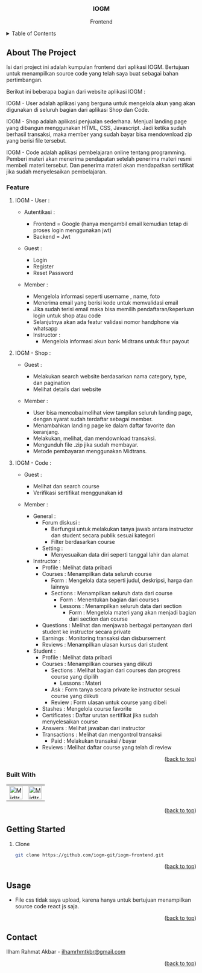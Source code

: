 <a name="readme-top"></a>

<!-- PROJECT LOGO -->
<br />
<div align="center">

  <h3 align="center">IOGM</h3>

  <p align="center">
    Frontend
  </p>
</div>

<!-- TABLE OF CONTENTS -->
<details>
  <summary>Table of Contents</summary>
  <ol>
    <li>
      <a href="#about-the-project">About The Project</a>
      <ul>
        <li><a href="#feature">Feature</a></li>
        <li><a href="#built-with">Built With</a></li>
      </ul>
    </li>
    <li>
      <a href="#getting-started">Getting Started</a>
    </li>
    <li><a href="#usage">Usage</a></li>
    <li><a href="#contact">Contact</a></li>
  </ol>
</details>

<!-- ABOUT THE PROJECT -->

## About The Project

Isi dari project ini adalah kumpulan frontend dari aplikasi IOGM. Bertujuan untuk menampilkan source code yang telah saya buat sebagai bahan pertimbangan. 
 
Berikut ini beberapa bagian dari website aplikasi IOGM : 

IOGM - User adalah aplikasi yang berguna untuk mengelola akun yang akan digunakan di seluruh bagian dari aplikasi Shop dan Code.

IOGM - Shop adalah aplikasi penjualan sederhana. Menjual landing page yang dibangun menggunakan HTML, CSS, Javascript. Jadi ketika sudah berhasil transaksi, maka member yang sudah bayar bisa mendownload zip yang berisi file tersebut.

IOGM - Code adalah aplikasi pembelajaran online tentang programming. Pemberi materi akan menerima pendapatan setelah penerima materi resmi membeli materi tersebut. Dan penerima materi akan mendapatkan sertifikat jika sudah menyelesaikan pembelajaran.

### Feature
1. IOGM - User :
    - Autentikasi : 
      - Frontend = Google (hanya mengambil email kemudian tetap di proses login menggunakan jwt)
      - Backend = Jwt

    - Guest : 
      - Login 
      - Register
      - Reset Password
    
    - Member :
      - Mengelola informasi seperti username , name, foto
      - Menerima email yang berisi kode untuk memvalidasi email
      - Jika sudah terisi email maka bisa memilih pendaftaran/keperluan login untuk shop atau code
      - Selanjutnya akan ada featur validasi nomor handphone via whatsapp
      - Instructor : 
        - Mengelola informasi akun bank Midtrans untuk fitur payout

1. IOGM - Shop :
    - Guest :
      - Melakukan search website berdasarkan nama category, type, dan pagination
      - Melihat details dari website
      
    - Member :
      - User bisa mencoba/melihat view tampilan seluruh landing page, dengan syarat sudah terdaftar sebagai member.
      - Menambahkan landing page ke dalam daftar favorite dan keranjang.
      - Melakukan, melihat, dan mendownload transaksi.
      - Mengunduh file .zip jika sudah membayar.
      - Metode pembayaran menggunakan Midtrans.

2. IOGM - Code :
    - Guest : 
      - Melihat dan search course
      - Verifikasi sertifikat menggunakan id

    - Member :
      - General :
        - Forum diskusi : 
          - Berfungsi untuk melakukan tanya jawab antara instructor dan student secara publik sesuai kategori
          - Filter berdasarkan course
        - Setting :
          - Menyesuaikan data diri seperti tanggal lahir dan alamat
      - Instructor :
        - Profile : Melihat data pribadi
        - Courses : Menampilkan data seluruh course
          - Form : Mengelola data seperti judul, deskripsi, harga dan lainnya
          - Sections : Menampilkan seluruh data dari course 
            - Form : Menentukan bagian dari courses
            - Lessons : Menampilkan seluruh data dari section
              - Form : Mengelola materi yang akan menjadi bagian dari section dan course
        - Questions : Melihat dan menjawab berbagai pertanyaan dari student ke instructor secara private
        - Earnings : Monitoring transaksi dan disbursement
        - Reviews : Menampilkan ulasan kursus dari student
      - Student :
        - Profile : Melihat data pribadi
        - Courses : Menampilkan courses yang diikuti
          - Sections : Melihat bagian dari courses dan progress course yang dipilih
            - Lessons : Materi 
          - Ask : Form tanya secara private ke instructor sesuai course yang diikuti
          - Review : Form ulasan untuk course yang dibeli
        - Stashes : Mengelola course favorite
        - Certificates : Daftar urutan sertifikat jika sudah menyelesaikan course
        - Answers : Melihat jawaban dari instructor
        - Transactions : Melihat dan mengontrol transaksi
          - Paid : Melakukan transaksi / bayar
        - Reviews : Melihat daftar course yang telah di review

<p align="right">(<a href="#readme-top">back to top</a>)</p>

### Built With

<table style="border-collapse: collapse;">
    <tr>
        <td style="border: none;">
            <img src="https://upload.wikimedia.org/wikipedia/commons/thumb/a/a7/React-icon.svg/2300px-React-icon.svg.png" alt="Midtrans Logo" height=35>
        </td>
        <td style="border: none;">
            <img src="https://encrypted-tbn0.gstatic.com/images?q=tbn:ANd9GcTKMwwPChBecQ2X-TywweLJ45X7qTlvQK6_Ps8AHuvY8oPtGTELbdMYkIckWOmcp0hgrfE&usqp=CAU" alt="Midtrans Logo" height=35>
        </td>
    </tr>
</table>

<p align="right">(<a href="#readme-top">back to top</a>)</p>

<!-- GETTING STARTED -->

## Getting Started


1. Clone
   ```sh
   git clone https://github.com/iogm-git/iogm-frontend.git
   ```
<p align="right">(<a href="#readme-top">back to top</a>)</p>

<!-- USAGE EXAMPLES -->

## Usage

- File css tidak saya upload, karena hanya untuk bertujuan menampilkan source code react js saja.

<p align="right">(<a href="#readme-top">back to top</a>)</p>

<!-- CONTACT -->

## Contact

Ilham Rahmat Akbar - ilhamrhmtkbr@gmail.com

<p align="right">(<a href="#readme-top">back to top</a>)</p>

